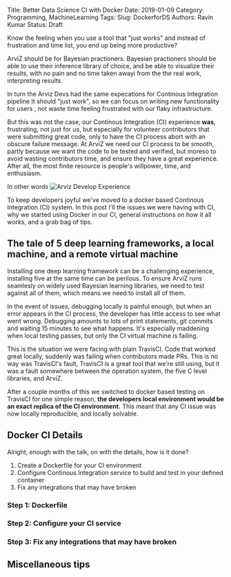 Title: Better Data Science CI with Docker
Date: 2019-01-09
Category: Programming, MachineLearning
Tags: 
Slug: DockerforDS
Authors: Ravin Kumar
Status: Draft


Know the feeling when you use a tool that "just works" and instead of
frustration and time list, you end up being more productive?  

ArviZ should be for Bayesian practioners. 
Bayesian practioners should be able to use their inference library of choice,
and be able to visualize their results, with no pain and no time taken awayi
from the the real work, interpreting results.

In turn the Arviz Devs had the same expecations for Continous Integration pipeline
It should "just work", so we can focus on writing new functionality for users ,
not waste time feeling frustrated with our flaky infrastructure.

But this was not the case, our Continous Integration (CI) experience **was**,
frustrating, not just for us, but especially for volunteer contributors
that were submitting great code, only to have the CI process abort with
an obscure failure message. At ArviZ we need our CI process to be smooth,
partly because we want the code to be tested and verified, but moreso 
to avoid wasting contributors time, and ensure they have a great experience.
After all, the most finite resource is people's willpower, time, and enthusiasm.

In other words
![Arviz Develop Experience]({static}/images/DockerForDataScience/MarieKondo.png)

To keep developers joyful we've moved to a docker based
Continous Integration (CI) system. In this post I'll 
the issues we were having with CI, why we started
using Docker in our CI, general instructions on how it all works,
and a grab bag of tips.


## The tale of 5 deep learning frameworks, a local machine, and a remote virtual machine
Installing one deep learning framework can be a challenging experience,
installing five at the same time can be perilous. To ensure
ArviZ runs seamlesly on widely used Bayesian learning libraries, we 
need to test against all of them, which means we need to install all of them.

In the event of issues, debugging locally is painful enough, but when
an error appears in the CI process, the developer has little access
to see what went wrong. Debugging amounts to lots of print statements, git commits
and waiting 15 minutes to see what happens. It's especially maddening
when local testing passes, but only the CI virtual machine is failing.

This is the situation we were facing with plain TravisCI. Code that worked
great locally, suddenly was failing when contributors made PRs. This is
no way was TravisCI's fault, TravisCI is a great tool that we're still using,
but it was a fault somewhere between the operation system, the five 
C level libraries, and ArviZ.

After a couple months of this we switched to docker based testing on 
TravisCI for one simple reason, **the developers local environment would
be an exact replica of the CI environment.** This meant that any CI
issue was now locally reproducible, and locally solvable.

## Docker CI Details
Alright, enough with the talk, on with the details, how is it done?

1. Create a Dockerfile for your CI environment
2. Configure Continous Integration service to build and test in your defined container
3. Fix any integrations that may have broken


### Step 1: Dockerfile

### Step 2: Configure your CI service

### Step 3: Fix any integrations that may have broken

## Miscellaneous tips
